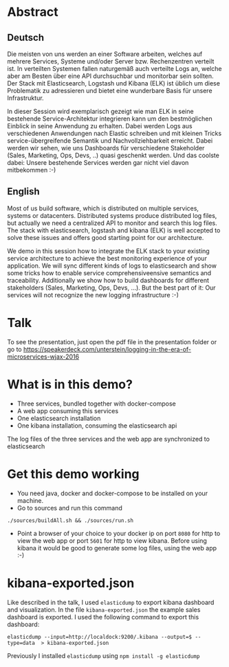 # Abstract
## Deutsch
Die meisten von uns werden an einer Software arbeiten, welches auf mehrere Services, Systeme und/oder Server bzw. Rechenzentren verteilt ist. In verteilten Systemen fallen naturgemäß auch verteilte Logs an, welche aber am Besten über eine API durchsuchbar und monitorbar sein sollten. Der Stack mit Elasticsearch, Logstash und Kibana (ELK) ist üblich um diese Problematik zu adressieren und bietet eine wunderbare Basis für unsere Infrastruktur.

In dieser Session wird exemplarisch gezeigt wie man ELK in seine bestehende Service-Architektur integrieren kann um den bestmöglichen Einblick in seine Anwendung zu erhalten. Dabei werden Logs aus verschiedenen Anwendungen nach Elastic schreiben und mit kleinen Tricks service-übergreifende Semantik und Nachvollziehbarkeit erreicht. Dabei werden wir sehen, wie uns Dashboards für verschiedene Stakeholder (Sales, Marketing, Ops, Devs, ..) quasi geschenkt werden. Und das coolste dabei: Unsere bestehende Services werden gar nicht viel davon mitbekommen :-)


## English
Most of us build software, which is distributed on multiple services, systems or datacenters. Distributed systems produce distributed log files, but actually we need a centralized API to monitor and search this log files. The stack with elasticsearch, logstash and kibana (ELK) is well accepted to solve these issues and offers good starting point for our architecture.We demo in this session how to integrate the ELK stack to your existing service architecture to achieve the best monitoring experience of your application. We will sync different kinds of logs to elasticsearch and show some tricks how to enable service comprehensiveensive semantics and traceability. Additionally we show how to build dashboards for different stakeholders (Sales, Marketing, Ops, Devs, …). But the best part of it: Our services will not recognize the new logging infrastructure :-)

# Talk

To see the presentation, just open the pdf file in the presentation folder or go to https://speakerdeck.com/unterstein/logging-in-the-era-of-microservices-wjax-2016

# What is in this demo?
- Three services, bundled together with docker-compose
- A web app consuming this services
- One elasticsearch installation
- One kibana installation, consuming the elasticsearch api

The log files of the three services and the web app are synchronized to elasticsearch


# Get this demo working
- You need java, docker and docker-compose to be installed on your machine.
- Go to sources and run this command

```
./sources/buildAll.sh && ./sources/run.sh
```

- Point a browser of your choice to your docker ip on port ```8080``` for http to view the web app or port ```5601``` for http to view kibana. Before using kibana it would be good to generate some log files, using the web app :-)

# kibana-exported.json
Like described in the talk, I used ```elasticdump``` to export kibana dashboard and visualization. In the file ```kibana-exported.json``` the example sales dashboard is exported. I used the following command to export this dashboard:

```
elasticdump --input=http://localdock:9200/.kibana --output=$ --type=data  > kibana-exported.json
```

Previously I installed ```elasticdump``` using ```npm install -g elasticdump```

